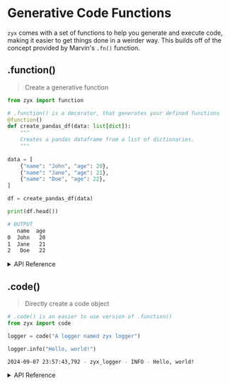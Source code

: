 # **Generative Code Functions**

<code>zyx</code> comes with a set of functions to help you generate and execute code, making it easier to get things done in a weirder way. This builds off of the concept provided by Marvin's <code>.fn()</code> function.

## **.function()**

> Create a generative function

```python
from zyx import function

# .function() is a decorator, that generates your defined functions
@function()
def create_pandas_df(data: list[dict]):
    """
    Creates a pandas dataframe from a list of dictionaries.
    """
    
data = [
    {"name": "John", "age": 20},
    {"name": "Jane", "age": 21},
    {"name": "Doe", "age": 22},
]

df = create_pandas_df(data)

print(df.head())
```

```bash
# OUTPUT
   name  age
0  John   20
1  Jane   21
2   Doe   22
```

<details closed>
<summary>API Reference</summary>
<br>
::: zyx._client.llm.function.function
</details>

## **.code()**

> Directly create a code object

```python
# .code() is an easier to use version of .function()
from zyx import code

logger = code("A logger named zyx logger")

logger.info("Hello, world!")
```

```bash
2024-09-07 23:57:43,792 - zyx_logger - INFO - Hello, world!
```

<details closed>
<summary>API Reference</summary>
<br>
::: zyx._client.llm.code.code
</details>



